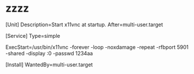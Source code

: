 # zzzz
[Unit]
Description=Start x11vnc at startup.
After=multi-user.target

[Service]
Type=simple

ExecStart=/usr/bin/x11vnc -forever -loop -noxdamage -repeat -rfbport 5901 -shared -display :0 -passwd 1234aa

[Install]
WantedBy=multi-user.target
